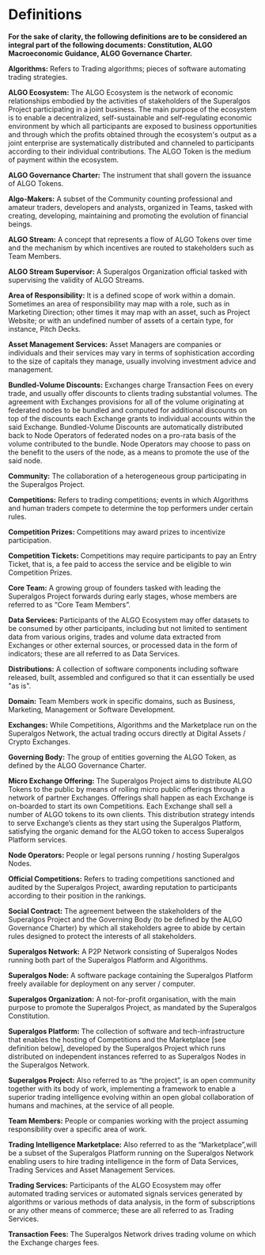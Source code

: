 # Definitions

__For the sake of clarity, the following definitions are to be considered an integral part of the following documents: Constitution, ALGO Macroeconomic Guidance, ALGO Governance Charter.__

__Algorithms:__ Refers to Trading algorithms; pieces of software automating trading strategies.

__ALGO Ecosystem:__ The ALGO Ecosystem is the network of economic relationships embodied by the activities of stakeholders of the Superalgos Project participating in a joint business. The main purpose of the ecosystem is to enable a decentralized, self-sustainable and self-regulating economic environment by which all participants are exposed to business opportunities and through which the profits obtained through the ecosystem's output as a joint enterprise are systematically distributed and channeled to participants according to their individual contributions. The ALGO Token is the medium of payment within the ecosystem.

__ALGO Governance Charter:__ The instrument that shall govern the issuance of ALGO Tokens.

__Algo-Makers:__ A subset of the Community counting professional and amateur traders, developers and analysts, organized in Teams, tasked with creating, developing, maintaining and promoting the evolution of financial beings.

__ALGO Stream:__ A concept that represents a flow of ALGO Tokens over time and the mechanism by which incentives are routed to stakeholders such as Team Members.

__ALGO Stream Supervisor:__ A Superalgos Organization official tasked with supervising the validity of ALGO Streams.

__Area of Responsibility:__ It is a defined scope of work within a domain. Sometimes an area of responsibility may map with a role, such as in Marketing Direction; other times it may map with an asset, such as Project Website; or with an undefined number of assets of a certain type, for instance, Pitch Decks.

__Asset Management Services:__ Asset Managers are companies or individuals and their services may vary in terms of sophistication according to the size of capitals they manage, usually involving investment advice and management.

__Bundled-Volume Discounts:__ Exchanges charge Transaction Fees on every trade, and usually offer discounts to clients trading substantial volumes. The agreement with Exchanges provisions for all of the volume originating at federated nodes to be bundled and computed for additional discounts on top of the discounts each Exchange grants to individual accounts within the said Exchange. Bundled-Volume Discounts are automatically distributed back to Node Operators of federated nodes on a pro-rata basis of the volume contributed to the bundle. Node Operators may choose to pass on the benefit to the users of the node, as a means to promote the use of the said node.

__Community:__ The collaboration of a heterogeneous group participating in the Superalgos Project.

__Competitions:__ Refers to trading competitions; events in which Algorithms and human traders compete to determine the top performers under certain rules.

__Competition Prizes:__ Competitions may award prizes to incentivize participation.

__Competition Tickets:__ Competitions may require participants to pay an Entry Ticket, that is, a fee paid to access the service and be eligible to win Competition Prizes.

__Core Team:__ A growing group of founders tasked with leading the Superalgos Project forwards during early stages, whose members are referred to as “Core Team Members”.

__Data Services:__ Participants of the ALGO Ecosystem may offer datasets to be consumed by other participants, including but not limited to sentiment data from various origins, trades and volume data extracted from Exchanges or other external sources, or processed data in the form of indicators; these are all referred to as Data Services.

__Distributions:__ A collection of software components including software released, built, assembled and configured so that it can essentially be used "as is".

__Domain:__ Team Members work in specific domains, such as Business, Marketing, Management or Software Development.

__Exchanges:__ While Competitions, Algorithms and the Marketplace run on the Superalgos Network, the actual trading occurs directly at Digital Assets / Crypto Exchanges. 

__Governing Body:__ The group of entities governing the ALGO Token, as defined by the ALGO Governance Charter.

__Micro Exchange Offering:__ The Superalgos Project aims to distribute ALGO Tokens to the public by means of rolling micro public offerings through a network of partner Exchanges. Offerings shall happen as each Exchange is on-boarded to start its own Competitions. Each Exchange shall sell a number of ALGO tokens to its own clients. This distribution strategy intends to serve Exchange’s clients as they start using the Superalgos Platform, satisfying the organic demand for the ALGO token to access Superalgos Platform services. 

__Node Operators:__ People or legal persons running / hosting Superalgos Nodes.

__Official Competitions:__ Refers to trading competitions sanctioned and audited by the Superalgos Project, awarding reputation to participants according to their position in the rankings.

__Social Contract:__ The agreement between the stakeholders of the Superalgos Project and the Governing Body (to be defined by the ALGO Governance Charter) by which all stakeholders agree to abide by certain rules designed to protect the interests of all stakeholders.

__Superalgos Network:__ A P2P Network consisting of Superalgos Nodes   running both part of the Superalgos Platform and Algorithms.

__Superalgos Node:__ A software package containing the Superalgos Platform freely available for deployment on any server / computer.

__Superalgos Organization:__ A not-for-profit organisation, with the main purpose to promote the Superalgos Project, as mandated by the Superalgos Constitution.

__Superalgos Platform:__ The collection of software and tech-infrastructure that enables the hosting of Competitions and the Marketplace [see definition below],  developed by the Superalgos Project which runs distributed on independent instances referred to as Superalgos Nodes in the Superalgos Network.

__Superalgos Project:__ Also referred to as “the project”, is an open community together with its body of work, implementing a framework to enable a superior trading intelligence evolving within an open global collaboration of humans and machines, at the service of all people.

__Team Members:__ People or companies working with the project assuming responsibility over a specific area of work.

__Trading Intelligence Marketplace:__ Also referred to as the “Marketplace”,will be a subset of the Superalgos Platform running on the Superalgos Network enabling users to hire trading intelligence in the form of Data Services, Trading Services and Asset Management Services.

__Trading Services:__ Participants of the ALGO Ecosystem may offer automated trading services or automated signals services generated by algorithms or various methods of data analysis, in the form of subscriptions or any other means of commerce; these are all referred to as Trading Services.

__Transaction Fees:__ The Superalgos Network drives trading volume on which the Exchange charges fees.
